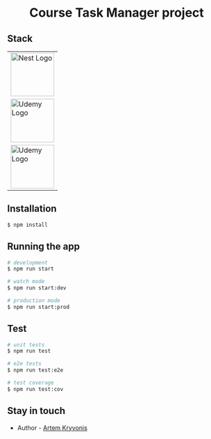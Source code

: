 <h1 align="center"> Course Task Manager project</h1>

## Stack

<table class=“image” align=“center” >
<tr>
<td><img src="https://nestjs.com/img/logo_text.svg" width="100" alt="Nest Logo" />
</td>
</tr>
<tr>
<td class=“caption”><img src="https://www.udemy.com/staticx/udemy/images/v6/logo-coral.svg" width="100" alt="Udemy Logo" /></td>
</tr>
<tr>
<td class=“caption”><img src="https://timeweb.com/ru/community/article/6a/6aec84e99f708bc438b913c3089e18ae.png" width="100" alt="Udemy Logo" /></td>
</tr>
</table>

[circleci-image]: https://img.shields.io/circleci/build/github/nestjs/nest/master?token=abc123def456
[circleci-url]: https://circleci.com/gh/nestjs/nest

## Installation

```bash
$ npm install
```

## Running the app

```bash
# development
$ npm run start

# watch mode
$ npm run start:dev

# production mode
$ npm run start:prod
```

## Test

```bash
# unit tests
$ npm run test

# e2e tests
$ npm run test:e2e

# test coverage
$ npm run test:cov
```

## Stay in touch

- Author - [Artem Kryvonis](https://github.com/Kryvonis)
